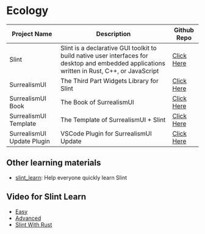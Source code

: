 # Ecology

|Project Name|Description|Github Repo|
|------------|-----------|-------|
|Slint|Slint is a declarative GUI toolkit to build native user interfaces for desktop and embedded applications written in Rust, C++, or JavaScript|[Click Here](https://github.com/slint-ui/slint)|
|SurrealismUI|The Third Part Widgets Library for Slint|[Click Here](https://github.com/Surrealism-All/SurrealismUI)|
|SurrealismUI Book|The Book of SurrealismUI|[Click Here](https://github.com/Surrealism-All/SurrealismUI.github.io)|
|SurrealismUI Template|The Template of SurrealismUI + Slint|[Click Here](https://github.com/Surrealism-All/surrealism-ui-template)|
|SurrealismUI Update Plugin|VSCode Plugin for SurrealismUI Update|[Click Here](https://github.com/Surrealism-All/surrealism-ui-plugin)|

## Other learning materials

- [slint_learn](https://github.com/syf20020816/slint_learn): Help everyone quickly learn Slint

## Video for Slint Learn

- [Easy](https://www.bilibili.com/video/BV1r14y1k7T5/?spm_id_from=333.999.0.0&vd_source=9c2ae08297163e79152407c969f04717)
- [Advanced](https://www.bilibili.com/video/BV1e14y1r7YV/?spm_id_from=333.999.0.0&vd_source=9c2ae08297163e79152407c969f04717)
- [Slint With Rust](https://www.bilibili.com/video/BV14u411g7Xa/?spm_id_from=333.999.0.0&vd_source=9c2ae08297163e79152407c969f04717)